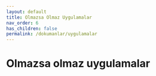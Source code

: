 ```yaml
---
layout: default
title: Olmazsa Olmaz Uygulamalar
nav_order: 6
has_children: false
permalink: /dokumanlar/uygulamalar
---
```


# Olmazsa olmaz uygulamalar

[//]: # (TBD)
[//]: # (To make it as easy as possible to write documentation in plain Markdown, most UI components are styled using default Markdown elements with few additional CSS classes needed.)

[//]: # ({: .fs-6 .fw-300 })
